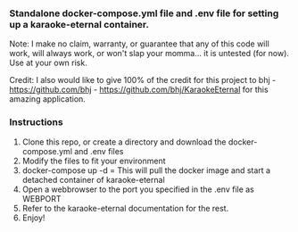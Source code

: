 ### Standalone docker-compose.yml file and .env file for setting up a karaoke-eternal container. ### 

Note: I make no claim, warranty, or guarantee that any of this code will work, will always work, or won't slap your momma... it is untested (for now). Use at your own risk.

Credit: I also would like to give 100% of the credit for this project to bhj - https://github.com/bhj - https://github.com/bhj/KaraokeEternal for this amazing application.

### Instructions ###
1. Clone this repo, or create a directory and download the docker-compose.yml and .env files
2. Modify the files to fit your environment
3. docker-compose up -d = This will pull the docker image and start a detached container of karaoke-eternal
4. Open a webbrowser to the port you specified in the .env file as WEBPORT
5. Refer to the karaoke-eternal documentation for the rest.
6. Enjoy!
